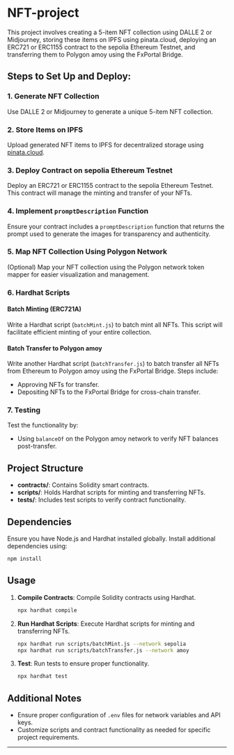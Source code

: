 # NFT-project

This project involves creating a 5-item NFT collection using DALLE 2 or Midjourney, storing these items on IPFS using pinata.cloud, deploying an ERC721 or ERC1155 contract to the sepolia Ethereum Testnet, and transferring them to Polygon amoy using the FxPortal Bridge.

## Steps to Set Up and Deploy:

### 1. Generate NFT Collection

Use DALLE 2 or Midjourney to generate a unique 5-item NFT collection.

### 2. Store Items on IPFS

Upload generated NFT items to IPFS for decentralized storage using [pinata.cloud](https://pinata.cloud).

### 3. Deploy Contract on sepolia Ethereum Testnet

Deploy an ERC721 or ERC1155 contract to the sepolia Ethereum Testnet. This contract will manage the minting and transfer of your NFTs.

### 4. Implement `promptDescription` Function

Ensure your contract includes a `promptDescription` function that returns the prompt used to generate the images for transparency and authenticity.

### 5. Map NFT Collection Using Polygon Network

(Optional) Map your NFT collection using the Polygon network token mapper for easier visualization and management.

### 6. Hardhat Scripts

#### Batch Minting (ERC721A)

Write a Hardhat script (`batchMint.js`) to batch mint all NFTs. This script will facilitate efficient minting of your entire collection.

#### Batch Transfer to Polygon amoy

Write another Hardhat script (`batchTransfer.js`) to batch transfer all NFTs from Ethereum to Polygon amoy using the FxPortal Bridge. Steps include:
- Approving NFTs for transfer.
- Depositing NFTs to the FxPortal Bridge for cross-chain transfer.

### 7. Testing

Test the functionality by:
- Using `balanceOf` on the Polygon amoy network to verify NFT balances post-transfer.

## Project Structure

- **contracts/**: Contains Solidity smart contracts.
- **scripts/**: Holds Hardhat scripts for minting and transferring NFTs.
- **tests/**: Includes test scripts to verify contract functionality.

## Dependencies

Ensure you have Node.js and Hardhat installed globally. Install additional dependencies using:

```bash
npm install
```

## Usage

1. **Compile Contracts**: Compile Solidity contracts using Hardhat.
   
   ```bash
   npx hardhat compile
   ```

2. **Run Hardhat Scripts**: Execute Hardhat scripts for minting and transferring NFTs.

   ```bash
   npx hardhat run scripts/batchMint.js --network sepolia
   npx hardhat run scripts/batchTransfer.js --network amoy
   ```

3. **Test**: Run tests to ensure proper functionality.

   ```bash
   npx hardhat test
   ```

## Additional Notes

- Ensure proper configuration of `.env` files for network variables and API keys.
- Customize scripts and contract functionality as needed for specific project requirements.

---

